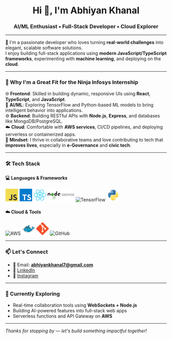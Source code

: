 <h1 align="center">Hi 👋, I'm Abhiyan Khanal</h1>
<h3 align="center">AI/ML Enthusiast • Full-Stack Developer • Cloud Explorer</h3>

---

🚀 I'm a passionate developer who loves turning **real-world challenges** into elegant, scalable software solutions.  
I enjoy building full-stack applications using **modern JavaScript/TypeScript frameworks**, experimenting with **machine learning**, and deploying on the **cloud**.

---

### 🎯 Why I'm a Great Fit for the Ninja Infosys Internship

🌐 **Frontend**: Skilled in building dynamic, responsive UIs using **React**, **TypeScript**, and **JavaScript**.  
🧠 **AI/ML**: Exploring TensorFlow and Python-based ML models to bring intelligent behavior into applications.  
⚙️ **Backend**: Building RESTful APIs with **Node.js**, **Express**, and databases like MongoDB/PostgreSQL.  
☁️ **Cloud**: Comfortable with **AWS services**, CI/CD pipelines, and deploying serverless or containerized apps.  
🔁 **Mindset**: I thrive in collaborative teams and love contributing to tech that **improves lives**, especially in **e-Governance** and **civic tech**.

---

### 🛠️ Tech Stack

#### 💻 Languages & Frameworks
<p align="left">
  <img src="https://raw.githubusercontent.com/devicons/devicon/master/icons/javascript/javascript-original.svg" alt="JavaScript" width="40" height="40"/>
  <img src="https://raw.githubusercontent.com/devicons/devicon/master/icons/typescript/typescript-original.svg" alt="TypeScript" width="40" height="40"/>
  <img src="https://raw.githubusercontent.com/devicons/devicon/master/icons/react/react-original.svg" alt="React" width="40" height="40"/>
  <img src="https://raw.githubusercontent.com/devicons/devicon/master/icons/nodejs/nodejs-original-wordmark.svg" alt="Node.js" width="40" height="40"/>
  <img src="https://raw.githubusercontent.com/devicons/devicon/master/icons/express/express-original-wordmark.svg" alt="Express" width="40" height="40"/>
  <img src="https://www.vectorlogo.zone/logos/tensorflow/tensorflow-icon.svg" alt="TensorFlow" width="40" height="40"/>
  <img src="https://raw.githubusercontent.com/devicons/devicon/master/icons/python/python-original.svg" alt="Python" width="40" height="40"/>
</p>

#### ☁️ Cloud & Tools
<p align="left">
  <img src="https://www.vectorlogo.zone/logos/amazon_aws/amazon_aws-ar21.svg" alt="AWS" width="120" height="40"/>
  <img src="https://raw.githubusercontent.com/devicons/devicon/master/icons/docker/docker-original.svg" alt="Docker" width="40" height="40"/>
  <img src="https://raw.githubusercontent.com/devicons/devicon/master/icons/git/git-original.svg" alt="Git" width="40" height="40"/>
  <img src="https://www.vectorlogo.zone/logos/github/github-icon.svg" alt="GitHub" width="40" height="40"/>
</p>

---

### 📫 Let's Connect

- 📧 Email: **abhiyankhanal7@gmail.com**  
- 💼 [LinkedIn](https://www.linkedin.com/in/abhiyan-khanal-4406b2248/)  
- 📸 [Instagram](https://www.instagram.com/abhiyankhanal/)

---

### 🧠 Currently Exploring

- Real-time collaboration tools using **WebSockets + Node.js**
- Building AI-powered features into full-stack web apps
- Serverless functions and API Gateway on **AWS**

---

*Thanks for stopping by — let's build something impactful together!*
